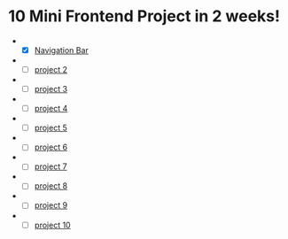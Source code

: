 # 10 Mini Frontend Project in 2 weeks!
* - [x] [Navigation Bar](https://github.com/Kumarsanjeet1/10_Mini_project/tree/main/nav_Bar)
* - [ ] [project 2]()
* - [ ] [project 3]()
* - [ ] [project 4]()
* - [ ] [project 5]()
* - [ ] [project 6]()
* - [ ] [project 7]()
* - [ ] [project 8]()
* - [ ] [project 9]()
* - [ ] [project 10]()
